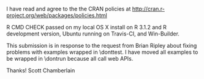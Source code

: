 I have read and agree to the the CRAN policies at
http://cran.r-project.org/web/packages/policies.html

R CMD CHECK passed on my local OS X install on R 3.1.2 and R development
version, Ubuntu running on Travis-CI, and Win-Builder.

This submission is in response to the request from Brian Ripley about
fixing problems with examples wrapped in \donttest. I have moved all
examples to be wrapped in \dontrun because all call web APIs.

Thanks! Scott Chamberlain
